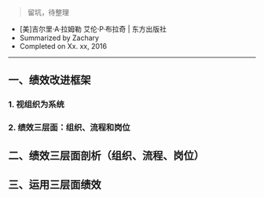 > 留坑，待整理

- [美]吉尔里·A·拉姆勒 艾伦·P·布拉奇 | 东方出版社
- Summarized by Zachary 
- Completed on Xx. xx, 2016

---    


## 一、绩效改进框架
### 1. 视组织为系统
### 2. 绩效三层面：**组织、流程和岗位**

## 二、绩效三层面剖析（组织、流程、岗位）

## 三、运用三层面绩效
